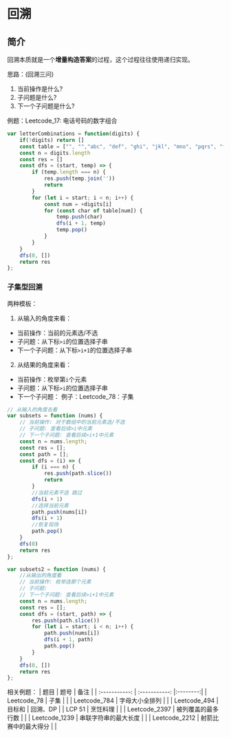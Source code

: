 # 回溯
## 简介
回溯本质就是一个**增量构造答案**的过程，这个过程往往使用递归实现。

思路：(回溯三问)
1. 当前操作是什么?
2. 子问题是什么?
3. 下一个子问题是什么?

例题：Leetcode_17: 电话号码的数字组合
``` javascript
var letterCombinations = function(digits) {
    if(!digits) return []
    const table = ["", "","abc", "def", "ghi", "jkl", "mno", "pqrs", "tuv", "wxyz"]
    const n = digits.length
    const res = []
    const dfs = (start, temp) => {
        if (temp.length === n) {
            res.push(temp.join(''))
            return
        }
        for (let i = start; i < n; i++) {
            const num = +digits[i]
            for (const char of table[num]) {
                temp.push(char)
                dfs(i + 1, temp)
                temp.pop()
            }
        }
    }
    dfs(0, [])
    return res
};
```
### 子集型回溯
两种模板：
1. 从输入的角度来看：
- 当前操作：当前的元素选/不选
- 子问题：从下标`>i`的位置选择子串
- 下一个子问题：从下标`>i+1`的位置选择子串
2. 从结果的角度来看：
- 当前操作：枚举第`i`个元素
- 子问题：从下标`>i`的位置选择子串
- 下一个子问题：
例子：Leetcode_78：子集
```javascript 
// 从输入的角度去看
var subsets = function (nums) {
    // 当前操作: 对于数组中的当前元素选/不选
    // 子问题: 查看后续>i中元素
    // 下一个子问题: 查看后续>i+1中元素
    const n = nums.length;
    const res = [];
    const path = [];
    const dfs = (i) => {
        if (i === n) {
            res.push(path.slice())
            return
        }
        //当前元素不选 跳过
        dfs(i + 1)
        //选择当前元素
        path.push(nums[i])
        dfs(i + 1)
        //恢复现场
        path.pop()
    }
    dfs(0)
    return res
};
```
```javascript 
var subsets2 = function (nums) {
    //从输出的角度看
    // 当前操作: 枚举选那个元素
    // 子问题: 
    // 下一个子问题: 查看后续>i+1中元素
    const n = nums.length;
    const res = [];
    const dfs = (start, path) => {
        res.push(path.slice())
        for (let i = start; i < n; i++) {
            path.push(nums[i])
            dfs(i + 1, path)
            path.pop()
        }
    }
    dfs(0, [])
    return res
};
```
相关例题：
| 题目      | 题号 |      备注       |
| :-----------: | :-----------: |:--------:|
| Leetcode_78   | 子集        |   |
| Leetcode_784   | 字母大小全排列        |   |
| Leetcode_494   | 目标和        | 回溯、DP  |
| LCP 51   | 烹饪料理        |   |
| Leetcode_2397   | 被列覆盖的最多行数        |   |
| Leetcode_1239   | 串联字符串的最大长度        |   |
| Leetcode_2212   | 射箭比赛中的最大得分       |   |
